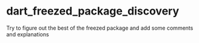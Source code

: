 # dart_freezed_package_discovery
Try to figure out the best of the freezed package and add some comments and explanations
